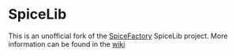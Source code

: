 SpiceLib
========

This is an unofficial fork of the [SpiceFactory](http://spicefactory.org/) SpiceLib project.
More information can be found in the [wiki](https://github.com/KapIT/SpiceLib/wiki)
